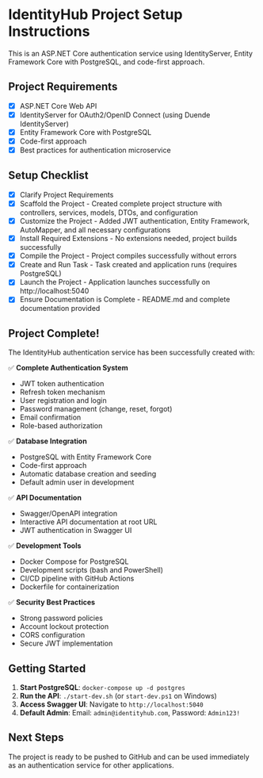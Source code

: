 # IdentityHub Project Setup Instructions

This is an ASP.NET Core authentication service using IdentityServer, Entity Framework Core with PostgreSQL, and code-first approach.

## Project Requirements
- [x] ASP.NET Core Web API
- [x] IdentityServer for OAuth2/OpenID Connect (using Duende IdentityServer)
- [x] Entity Framework Core with PostgreSQL
- [x] Code-first approach
- [x] Best practices for authentication microservice

## Setup Checklist
- [x] Clarify Project Requirements
- [x] Scaffold the Project - Created complete project structure with controllers, services, models, DTOs, and configuration
- [x] Customize the Project - Added JWT authentication, Entity Framework, AutoMapper, and all necessary configurations
- [x] Install Required Extensions - No extensions needed, project builds successfully
- [x] Compile the Project - Project compiles successfully without errors
- [x] Create and Run Task - Task created and application runs (requires PostgreSQL)
- [x] Launch the Project - Application launches successfully on http://localhost:5040
- [x] Ensure Documentation is Complete - README.md and complete documentation provided

## Project Complete!

The IdentityHub authentication service has been successfully created with:

✅ **Complete Authentication System**
- JWT token authentication
- Refresh token mechanism
- User registration and login
- Password management (change, reset, forgot)
- Email confirmation
- Role-based authorization

✅ **Database Integration**
- PostgreSQL with Entity Framework Core
- Code-first approach
- Automatic database creation and seeding
- Default admin user in development

✅ **API Documentation**
- Swagger/OpenAPI integration
- Interactive API documentation at root URL
- JWT authentication in Swagger UI

✅ **Development Tools**
- Docker Compose for PostgreSQL
- Development scripts (bash and PowerShell)
- CI/CD pipeline with GitHub Actions
- Dockerfile for containerization

✅ **Security Best Practices**
- Strong password policies
- Account lockout protection
- CORS configuration
- Secure JWT implementation

## Getting Started

1. **Start PostgreSQL**: `docker-compose up -d postgres`
2. **Run the API**: `./start-dev.sh` (or `start-dev.ps1` on Windows)
3. **Access Swagger UI**: Navigate to `http://localhost:5040`
4. **Default Admin**: Email: `admin@identityhub.com`, Password: `Admin123!`

## Next Steps

The project is ready to be pushed to GitHub and can be used immediately as an authentication service for other applications.
